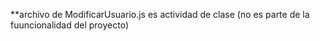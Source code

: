 

**archivo de ModificarUsuario.js es actividad de clase (no es parte de la fuuncionalidad del proyecto)